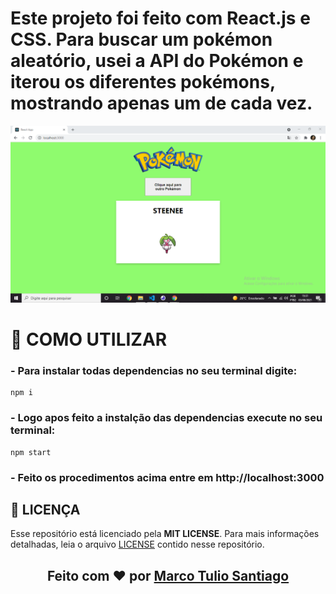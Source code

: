 # Este projeto foi feito com React.js e CSS. Para buscar um pokémon aleatório, usei a API do Pokémon e iterou os diferentes pokémons, mostrando apenas um de cada vez.

![Image Couldn't Load. . .](randomPokemon_screenshot.png)

# **:wine_glass:  COMO UTILIZAR**
### - Para instalar todas dependencias no seu terminal digite:
```
npm i
```
### - Logo apos feito a instalção das dependencias execute no seu terminal:
```
npm start
```
### - Feito os procedimentos acima entre em http://localhost:3000

## **:page_with_curl:  LICENÇA**

Esse repositório está licenciado pela **MIT LICENSE**. Para mais informações detalhadas, leia o arquivo [LICENSE](./LICENSE) contido nesse repositório. 

<h2 align="center">Feito com ❤️ por <a href="http://github.com/santiagoidu">Marco Tulio Santiago</a></h2>
